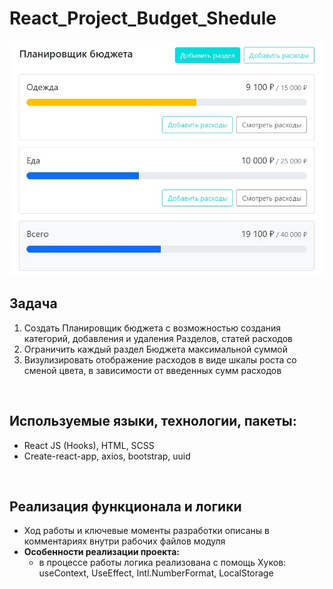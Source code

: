 # React_Project_Budget_Shedule

 
![alt text](https://github.com/AntonioMikhailov/AntonioMikhailov/blob/main/assets/budget-shedule.jpg)

## Задача
1.	Создать Планировщик бюджета с возможностью создания категорий, добавления и удаления Разделов, статей расходов
2. Ограничить каждый раздел Бюджета максимальной суммой
3. Визулизировать отображение расходов в виде шкалы роста со сменой цвета, в зависимости от введенныx сумм расходов
  

&nbsp;
## Используемые языки, технологии, пакеты:
-	React JS (Hooks), HTML, SCSS
- Create-react-app, axios, bootstrap, uuid

&nbsp;
## Реализация функционала и логики
-	Ход работы и ключевые моменты разработки описаны в комментариях внутри рабочих файлов модуля 
- **Особенности реализации проекта:**
    -	в процессе работы логика реализована с помощь Хуков: useContext, UseEffect, Intl.NumberFormat, LocalStorage 
  
    
